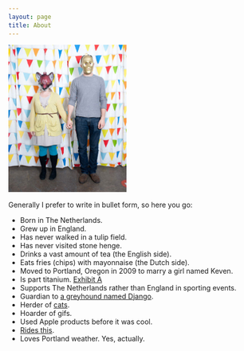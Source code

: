 ```yaml
---
layout: page
title: About
---
```


<img class="img_right" src="/assets/images/the-fox-and-c3po.jpg" width="237" alt="">

Generally I prefer to write in bullet form, so here you go:

- Born in The Netherlands.
- Grew up in England.
- Has never walked in a tulip field.
- Has never visited stone henge.
- Drinks a vast amount of tea (the English side).
- Eats fries (chips) with mayonnaise (the Dutch side).
- Moved to Portland, Oregon in 2009 to marry a girl named Keven.
- Is part titanium. [Exhibit A](https://www.dropbox.com/s/b0p8fz7f2406i67/femur%20after%20op.jpg)
- Supports The Netherlands rather than England in sporting events.
- Guardian to [a greyhound named Django](https://www.dropbox.com/sc/8ye94tzekozbvpb/4fKaH-TIWI).
- Herder of [cats](https://www.dropbox.com/sh/xzf0qw7j3pld7wy/4vcKJidL7r).
- Hoarder of gifs.
- Used Apple products before it was cool.
- [Rides this](https://www.dropbox.com/s/l901jyrjw3tsxq2/2012-12-30%2014.04.50.jpg).
- Loves Portland weather. Yes, actually.
